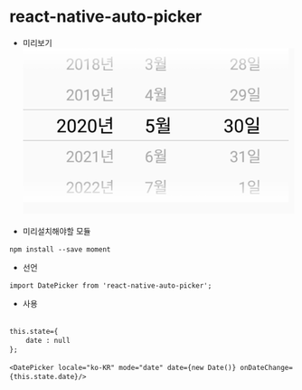 # react-native-auto-picker
- 미리보기 <br>
![alt text](./ScreenShot/screenshot.png) <br> <br>
- 미리설치해야할 모듈 <br>
```
npm install --save moment
```
- 선언 <br>
```
import DatePicker from 'react-native-auto-picker';
```
- 사용 <br> <br>
```
this.state={
    date : null
};

<DatePicker locale="ko-KR" mode="date" date={new Date()} onDateChange={this.state.date}/>
```
